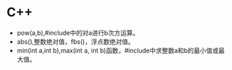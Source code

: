 # C++

- pow(a,b),#include<cmath>中的对a进行b次方运算。
- abs(),整数绝对值，fbs()，浮点数绝对值。
- min(int a,int b),max(int a, int b)函数，#include<algorithm>中求整数a和b的最小值或最大值。